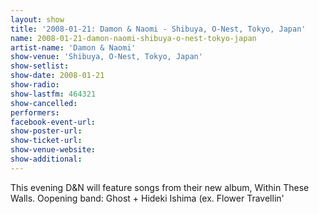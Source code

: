 ```yaml
---
layout: show
title: '2008-01-21: Damon & Naomi - Shibuya, O-Nest, Tokyo, Japan'
name: 2008-01-21-damon-naomi-shibuya-o-nest-tokyo-japan
artist-name: 'Damon & Naomi'
show-venue: 'Shibuya, O-Nest, Tokyo, Japan'
show-setlist: 
show-date: 2008-01-21
show-radio: 
show-lastfm: 464321
show-cancelled: 
performers: 
facebook-event-url: 
show-poster-url: 
show-ticket-url: 
show-venue-website: 
show-additional: 
---
```


This evening D&N will feature songs from their new album, Within These Walls. Oopening band: Ghost + Hideki Ishima (ex. Flower Travellin\'